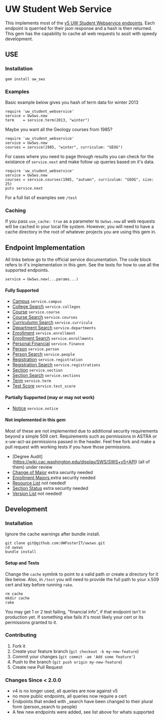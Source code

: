 # UW Student Web Service
This implements most of the [v5 UW Student Webservice
endpoints](https://wiki.cac.washington.edu/display/SWS/Student+Web+Service+Client+Home+Page).  Each endpoint is querried for their json response and a hash is then returned.  This gem has the capability to cache all web requests to assit with speedy development.

## USE

### Installation

    gem install uw_sws

### Examples
Basic example below gives you hash of term data for winter 2013

    require 'uw_student_webservice'
    service = UwSws.new
    term    = service.term(2013, "winter")

Maybe you want all the Geology courses from 1985?

    require 'uw_student_webservice'
    service = UwSws.new
    courses = service(1985, "winter", curriculum: "GEOG")

For cases where you need to page through results you can check for the existance
of ``service.next`` and make follow up queries based on it's data.

    require 'uw_student_webservice'
    service = UwSws.new
    courses = service.courses(1985, "autumn", curriculum: "GEOG", size: 25)
    puts service.next

For a full list of examples see ``/test``

### Caching

If you pass ``use_cache: true`` as a parameter to ``UwSws.new`` all web requests will be cached in your local file system. However, you will need to have a cache directory in the root of whatever projects you are using this gem in.

## Endpoint Implementation
All links below go to the official service documentation.  The code block refers to it's implementation in this gem.  See the tests for how to use all the supported endpoints.

``service = UwSws.new(...params...)``

#### Fully Supported
* [Campus](https://wiki.cac.washington.edu/display/SWS/Campus+Search+Resource+V5)  ``service.campus``
* [College Search](https://wiki.cac.washington.edu/display/SWS/College+Search+Resource+V5)  ``service.colleges``
* [Course](https://wiki.cac.washington.edu/display/SWS/Course+Resource+v5) ``service.course``
* [Course Search](https://wiki.cac.washington.edu/display/SWS/Course+Search+Resource+V5) ``service.courses``
* [Curriculumn Search](https://wiki.cac.washington.edu/display/SWS/Curriculum+Search+Resource+V5) ``service.curricula``
* [Department Search](https://wiki.cac.washington.edu/display/SWS/Department+Search+Resource+V5) ``service.departments``
* [Enrollment](https://wiki.cac.washington.edu/display/SWS/Enrollment+Resource+V5) ``service.enrollment``
* [Enrollment Search](https://wiki.cac.washington.edu/display/SWS/Enrollment+Search+Resource+V5) ``service.enrollments``
* [Personal Financial](https://wiki.cac.washington.edu/display/SWS/Personal+Financial+Resource+V5) ``service.finance``
* [Person](https://wiki.cac.washington.edu/display/SWS/Person+Resource+V5) ``service.person``
* [Person Search](https://wiki.cac.washington.edu/display/SWS/Person+Search+Resource+V5) ``service.people``
* [Registration](https://wiki.cac.washington.edu/display/SWS/Registration+Resource+V5) ``service.registration``
* [Registration Search](https://wiki.cac.washington.edu/display/SWS/Registration+Search+Resource+v5) ``service.registrations``
* [Section](https://wiki.cac.washington.edu/display/SWS/Section+Resource+V5) ``service.section``
* [Section Search](https://wiki.cac.washington.edu/display/SWS/Section+Search+Resource+v5) ``service.sections``
* [Term](https://wiki.cac.washington.edu/display/SWS/Term+Resource+V5) ``service.term``
* [Test Score](https://wiki.cac.washington.edu/display/SWS/Test+Score+Resource+V5) ``service.test_score``

#### Partially Supported (may or may not work)
* [Notice](https://wiki.cac.washington.edu/display/SWS/Notice+Resource+V5) ``service.notice``

#### Not implemented in this gem
Most of these are not implemented due to additional security requirements beyond a simple 509 cert.  Requirements such as permissions in ASTRA or x-uw-act-as permissions passed in the header.  Feel free fork and make a pull request with working tests if you have those permissions.

* [Degree Audit] (https://wiki.cac.washington.edu/display/SWS/SWS+v5+API) (all of them) under review
* [Change of Major](https://wiki.cac.washington.edu/display/SWS/Change+of+Major+Resource) extra security needed
* [Enrollment Majors ](https://wiki.cac.washington.edu/display/SWS/Enrollment+Majors) extra security needed
* [Resource List](https://wiki.cac.washington.edu/display/SWS/Resource+List+V5) not needed!
* [Section Status](https://wiki.cac.washington.edu/display/SWS/Section+Status+Resource+V5)  extra security needed
* [Version List](https://wiki.cac.washington.edu/display/SWS/Version+List+Resource+v5) not needed!


## Development

### Installation
Ignore the cache warnings after bundle install.

    git clone git@github.com:UWFosterIT/uwsws.git
    cd uwsws
    bundle install

#### Setup and Tests
Change the ``cache`` symlink to point to a valid path or create a directory for it like below.  Also, in ``/test`` you will need to provide the full path to your x.509 cert and key before running ``rake``.

    rm cache
    mkdir cache
    rake

You may get 1 or 2 test failing, "financial info", if that endpoint isn't in production yet. If something else fails it's most likely your cert or its permissions granted to it.

### Contributing

1. Fork it
2. Create your feature branch (`git checkout -b my-new-feature`)
3. Commit your changes (`git commit -am 'Add some feature'`)
4. Push to the branch (`git push origin my-new-feature`)
5. Create new Pull Request

### Changes Since < 2.0.0
* v4 is no longer used, all queries are now against v5
* no more public endpoints, all queries now require a cert
* Endpoints that ended with _search have been changed to their plural form (person_search to people)
* A few new endpoints were added, see list above for whats supported

